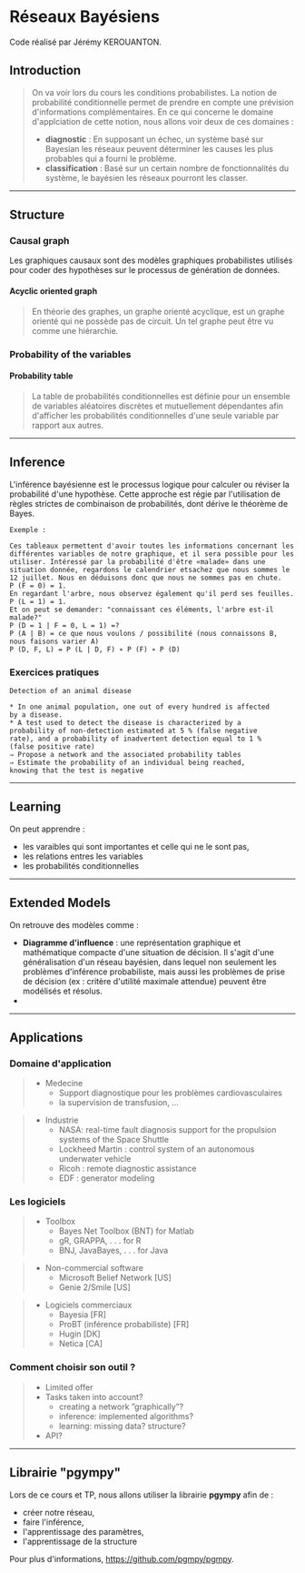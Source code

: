# Réseaux Bayésiens 

Code réalisé par Jérémy KEROUANTON.


## Introduction

>On va voir lors du cours les conditions probabilistes.
La notion de probabilité conditionnelle permet de prendre en compte une prévision d'informations complémentaires.
En ce qui concerne le domaine d'applciation de cette notion, nous allons voir deux de ces domaines :
>* __diagnostic__ : En supposant un échec, un système basé sur Bayesian
les réseaux peuvent déterminer les causes les plus probables
qui a fourni le problème.
>* __classification__ : Basé sur un certain nombre de fonctionnalités du système, le bayésien les réseaux pourront les classer.

--------

## Structure 

### Causal graph 
Les graphiques causaux sont des modèles graphiques probabilistes utilisés pour coder des hypothèses sur le processus de génération de données.

#### Acyclic oriented graph
> En théorie des graphes, un graphe orienté acyclique, est un graphe orienté qui ne possède pas de circuit. Un tel graphe peut être vu comme une hiérarchie.


### Probability of the variables

#### Probability table
> La table de probabilités conditionnelles est définie pour un ensemble de variables aléatoires discrètes et mutuellement dépendantes afin d'afficher les probabilités conditionnelles d'une seule variable par rapport aux autres.


--------

## Inference

L'inférence bayésienne est le processus logique pour calculer ou réviser la probabilité d'une hypothèse. Cette approche est
régie par l'utilisation de règles strictes de combinaison de probabilités, dont dérive le théorème de Bayes.

```
Exemple : 

Ces tableaux permettent d'avoir toutes les informations concernant les différentes variables de notre graphique, et il sera possible pour les utiliser. Intéressé par la probabilité d'être «malade» dans une situation donnée, regardons le calendrier etsachez que nous sommes le 12 juillet. Nous en déduisons donc que nous ne sommes pas en chute. 
P (F = 0) = 1. 
En regardant l'arbre, nous observez également qu'il perd ses feuilles. 
P (L = 1) = 1.
Et on peut se demander: "connaissant ces éléments, l'arbre est-il malade?"
P (D = 1 | F = 0, L = 1) =?
P (A | B) = ce que nous voulons / possibilité (nous connaissons B, nous faisons varier A)
P (D, F, L) = P (L | D, F) ∗ P (F) ∗ P (D)
```

### Exercices pratiques

```
Detection of an animal disease

* In one animal population, one out of every hundred is affected
by a disease.
* A test used to detect the disease is characterized by a
probability of non-detection estimated at 5 % (false negative
rate), and a probability of inadvertent detection equal to 1 %
(false positive rate)
⇒ Propose a network and the associated probability tables
⇒ Estimate the probability of an individual being reached,
knowing that the test is negative
```

-----

## Learning 

On peut apprendre :
* les varaibles qui sont importantes et celle qui ne le sont pas,
* les relations entres les variables
* les probabilités conditionnelles 


-----
## Extended Models

On retrouve des modèles comme : 
* __Diagramme d'influence__ : 
    une représentation graphique et mathématique compacte d'une situation de décision. Il s'agit d'une généralisation d'un réseau bayésien, dans lequel non seulement les problèmes d'inférence probabiliste, mais aussi les problèmes de prise de décision (ex : critère d'utilité maximale attendue) peuvent être modélisés et résolus.
*


----
## Applications

### Domaine d'application
>* Medecine 
>    * Support diagnostique pour les problèmes cardiovasculaires 
>    * la supervision de transfusion, ... 

>* Industrie
>    * NASA: real-time fault diagnosis support for the propulsion systems of the Space Shuttle
>    * Lockheed Martin : control system of an autonomous underwater vehicle
>    * Ricoh : remote diagnostic assistance
>    * EDF : generator modeling

### Les logiciels 
>* Toolbox
>    * Bayes Net Toolbox (BNT) for Matlab
>    * gR, GRAPPA, . . . for R
>    * BNJ, JavaBayes, . . . for Java

>* Non-commercial software
>    * Microsoft Belief Network [US]
>    * Genie 2/Smile [US]

>* Logiciels commerciaux
>    * Bayesia [FR]
>    * ProBT (inférence probabiliste) [FR]
>    * Hugin [DK]
>    * Netica [CA]

### Comment choisir son outil ?
>* Limited offer
>* Tasks taken into account?
>    * creating a network ”graphically”?
>    * inference: implemented algorithms?
>    * learning: missing data? structure?
>* API?

---
## Librairie "pgympy"
Lors de ce cours et TP, nous allons utiliser la librairie __pgympy__ afin de :
* créer notre réseau,
* faire l'inférence, 
* l'apprentissage des paramètres,
* l'apprentissage de la structure

Pour plus d'informations, https://github.com/pgmpy/pgmpy.